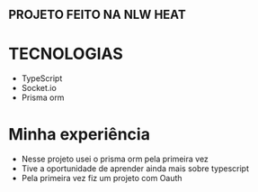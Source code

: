 ## PROJETO FEITO NA NLW HEAT 

# TECNOLOGIAS
- TypeScript
- Socket.io
- Prisma orm

# Minha experiência 
- Nesse projeto usei o prisma orm pela primeira vez 
- Tive a oportunidade de aprender ainda mais sobre typescript 
- Pela primeira vez fiz um projeto com Oauth 